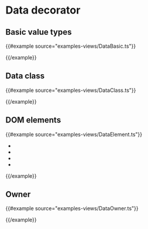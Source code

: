 # Data decorator

## Basic value types

{{#example source="examples-views/DataBasic.ts"}}
<div
  class="tynyViewsDataBasic"
  data-any-value="100.25"
  data-bool-value="true"
  data-enum-value="Bottom"
  data-int-value="100.25"
  data-number-value="100.25"
  data-object-value="{&quot;key&quot;:&quot;Hello world!&quot;}"
  data-string-value="Hello world!"
></div>
{{/example}}


## Data class

{{#example source="examples-views/DataClass.ts"}}
<div
  class="tynyViewsDataClass"
  data-movie="John Doe,Frank Capra,1941"
></div>
{{/example}}


## DOM elements

{{#example source="examples-views/DataElement.ts"}}
<div
  class="tynyViewsDataElement"
  data-single-element=".singleElement"
  data-multiple-elements="li"
>
  <p class="singleElement"></p>
  <ul>
    <li></li>
    <li></li>
    <li></li>
    <li></li>
  </ul>
</div>
{{/example}}



## Owner

{{#example source="examples-views/DataOwner.ts"}}
<div class="tynyViewsDataOwner">
  <div class="childComponent"></div>
</div>
{{/example}}
